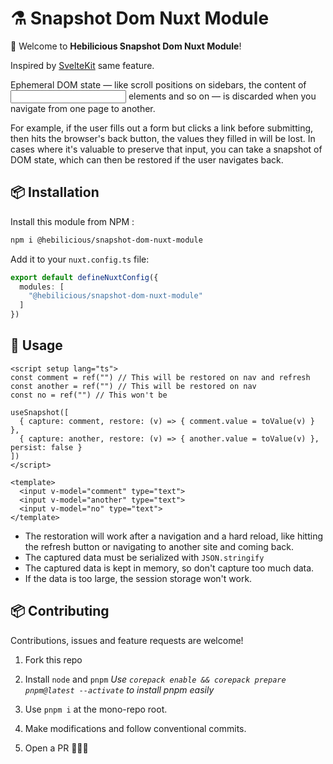 # ⚗️ Snapshot Dom Nuxt Module

🚀 Welcome to __Hebilicious Snapshot Dom Nuxt Module__!  

Inspired by [SvelteKit](https://kit.svelte.dev/docs/snapshots) same feature.

Ephemeral DOM state — like scroll positions on sidebars, the content of <input> elements and so on — is discarded when you navigate from one page to another.

For example, if the user fills out a form but clicks a link before submitting, then hits the browser's back button, the values they filled in will be lost. In cases where it's valuable to preserve that input, you can take a snapshot of DOM state, which can then be restored if the user navigates back.

## 📦 Installation

Install this module from NPM :

```bash
npm i @hebilicious/snapshot-dom-nuxt-module
```

Add it to your `nuxt.config.ts` file:

```ts
export default defineNuxtConfig({
  modules: [
    "@hebilicious/snapshot-dom-nuxt-module"
  ]
})
```

## 🚀 Usage

```vue
<script setup lang="ts">
const comment = ref("") // This will be restored on nav and refresh
const another = ref("") // This will be restored on nav
const no = ref("") // This won't be

useSnapshot([
  { capture: comment, restore: (v) => { comment.value = toValue(v) } },
  { capture: another, restore: (v) => { another.value = toValue(v) }, persist: false }
])
</script>

<template>
  <input v-model="comment" type="text">
  <input v-model="another" type="text">
  <input v-model="no" type="text">
</template>
```

- The restoration will work after a navigation and a hard reload, like hitting the refresh button or navigating to another site and coming back.
- The captured data must be serialized with `JSON.stringify`
- The captured data is kept in memory, so don't capture too much data.
- If the data is too large, the session storage won't work.

## 📦 Contributing

Contributions, issues and feature requests are welcome!

1. Fork this repo

2. Install `node` and `pnpm` _Use `corepack enable && corepack prepare pnpm@latest --activate` to install pnpm easily_

3. Use `pnpm i` at the mono-repo root.

4. Make modifications and follow conventional commits.

5. Open a PR 🚀🚀🚀
